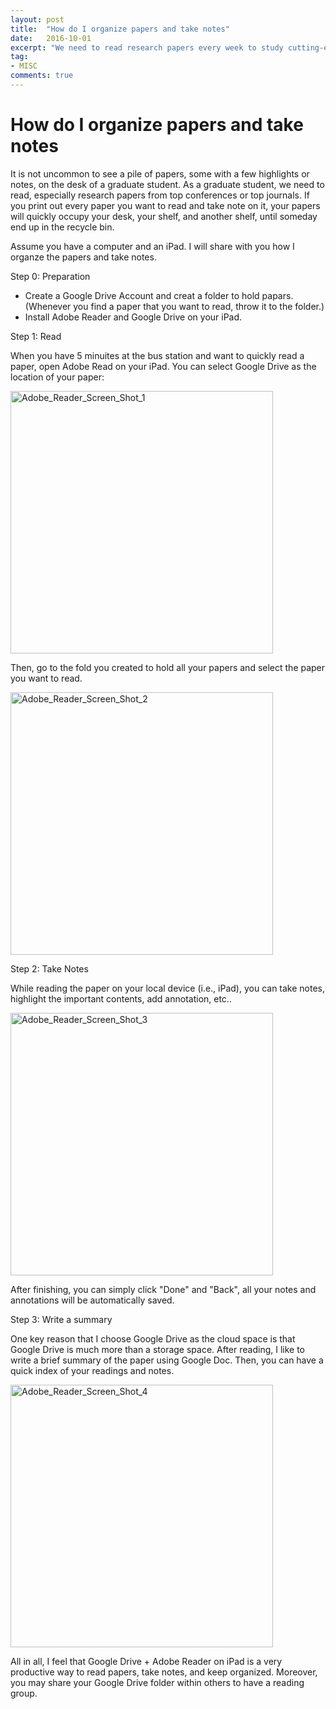 ```yaml
---
layout: post
title:  "How do I organize papers and take notes"
date:   2016-10-01
excerpt: "We need to read research papers every week to study cutting-edge applications, classic methods, new knowledge, etc.. So, we must have a tool that allows us to quickly read and organize the papers, as well as the notes we take during reading. I will share my personal experience here."
tag:
- MISC
comments: true
---
```


# How do I organize papers and take notes


It is not uncommon to see a pile of papers, some with a few highlights or notes, on the desk of a graduate student. As a graduate student, we need to read, especially research papers from top conferences or top journals. If you print out every paper you want to read and take note on it, your papers will quickly occupy your desk, your shelf, and another shelf, until someday end up in the recycle bin. 

Assume you have a computer and an iPad. I will share with you how I organze the papers and take notes. 

Step 0: Preparation

* Create a Google Drive Account and creat a folder to hold papars. (Whenever you find a paper that you want to read, throw it to the folder.)
* Install Adobe Reader and Google Drive on your iPad.

Step 1: Read

When you have 5 minuites at the bus station and want to quickly read a paper, open Adobe Read on your iPad. You can select Google Drive as the location of your paper:

<img src="{{ site.url }}/pic/Adobe_Reader_1.PNG" alt="Adobe_Reader_Screen_Shot_1" style="width: 420px;">

Then, go to the fold you created to hold all your papers and select the paper you want to read. 

<img src="{{ site.url }}/pic/Adobe_Reader_2.PNG" alt="Adobe_Reader_Screen_Shot_2" style="width: 420px;">


Step 2: Take Notes  

While reading the paper on your local device (i.e., iPad), you can take notes, highlight the important contents, add annotation, etc.. 

<img src="{{ site.url }}/pic/Adobe_Reader_3.PNG" alt="Adobe_Reader_Screen_Shot_3" style="width: 420px;">

After finishing, you can simply click "Done" and "Back", all your notes and annotations will be automatically saved. 

Step 3: Write a summary 

One key reason that I choose Google Drive as the cloud space is that Google Drive is much more than a storage space. After reading, I like to write a brief summary of the paper using Google Doc. Then, you can have a quick index of your readings and notes. 

<img src="{{ site.url }}/pic/Adobe_Reader_4.png" alt="Adobe_Reader_Screen_Shot_4" style="width: 420px;">

 
All in all, I feel that Google Drive + Adobe Reader on iPad is a very productive way to read papers, take notes, and keep organized. Moreover, you may share your Google Drive folder within others to have a reading group. 


 
